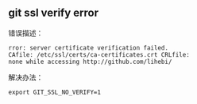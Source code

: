 
## git ssl verify error

错误描述：
```
rror: server certificate verification failed.
CAfile: /etc/ssl/certs/ca-certificates.crt CRLfile:
none while accessing http://github.com/lihebi/
```

解决办法：
```
export GIT_SSL_NO_VERIFY=1
```
